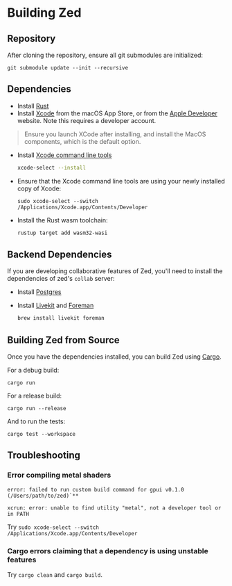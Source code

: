 # Building Zed

## Repository

After cloning the repository, ensure all git submodules are initialized:

```shell
git submodule update --init --recursive
```

## Dependencies

- Install [Rust](https://www.rust-lang.org/tools/install)
- Install [Xcode](https://apps.apple.com/us/app/xcode/id497799835?mt=12) from the macOS App Store, or from the [Apple Developer](https://developer.apple.com/download/all/) website. Note this requires a developer account.

> Ensure you launch XCode after installing, and install the MacOS components, which is the default option.

- Install [Xcode command line tools](https://developer.apple.com/xcode/resources/)

  ```bash
  xcode-select --install
  ```

- Ensure that the Xcode command line tools are using your newly installed copy of Xcode:

  ```
  sudo xcode-select --switch /Applications/Xcode.app/Contents/Developer
  ```

* Install the Rust wasm toolchain:

  ```bash
  rustup target add wasm32-wasi
  ```

## Backend Dependencies

If you are developing collaborative features of Zed, you'll need to install the dependencies of zed's `collab` server:

- Install [Postgres](https://postgresapp.com)
- Install [Livekit](https://formulae.brew.sh/formula/livekit) and [Foreman](https://formulae.brew.sh/formula/foreman)

  ```bash
  brew install livekit foreman
  ```

## Building Zed from Source

Once you have the dependencies installed, you can build Zed using [Cargo](https://doc.rust-lang.org/cargo/).

For a debug build:

```
cargo run
```

For a release build:

```
cargo run --release
```

And to run the tests:

```
cargo test --workspace
```

## Troubleshooting

### Error compiling metal shaders

```
error: failed to run custom build command for gpui v0.1.0 (/Users/path/to/zed)`**

xcrun: error: unable to find utility "metal", not a developer tool or in PATH
```

Try `sudo xcode-select --switch /Applications/Xcode.app/Contents/Developer`

### Cargo errors claiming that a dependency is using unstable features

Try `cargo clean` and `cargo build`.
